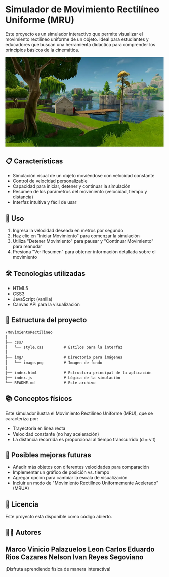 # Simulador de Movimiento Rectilíneo Uniforme (MRU)

Este proyecto es un simulador interactivo que permite visualizar el movimiento rectilíneo uniforme de un objeto. Ideal para estudiantes y educadores que buscan una herramienta didáctica para comprender los principios básicos de la cinemática.

![Simulador MRU](./img/image.png)

## 📋 Características

- Simulación visual de un objeto moviéndose con velocidad constante
- Control de velocidad personalizable
- Capacidad para iniciar, detener y continuar la simulación
- Resumen de los parámetros del movimiento (velocidad, tiempo y distancia)
- Interfaz intuitiva y fácil de usar

## 🚀 Uso

1. Ingresa la velocidad deseada en metros por segundo
2. Haz clic en "Iniciar Movimiento" para comenzar la simulación
3. Utiliza "Detener Movimiento" para pausar y "Continuar Movimiento" para reanudar
4. Presiona "Ver Resumen" para obtener información detallada sobre el movimiento

## 🛠️ Tecnologías utilizadas

- HTML5
- CSS3
- JavaScript (vanilla)
- Canvas API para la visualización

## 🔧 Estructura del proyecto

```
/MovimientoRectilineo
│
├── css/
│   └── style.css         # Estilos para la interfaz
│
├── img/                  # Directorio para imágenes
│   └── image.png         # Imagen de fondo
│
├── index.html            # Estructura principal de la aplicación
├── index.js              # Lógica de la simulación
└── README.md             # Este archivo
```

## 📚 Conceptos físicos

Este simulador ilustra el Movimiento Rectilíneo Uniforme (MRU), que se caracteriza por:

- Trayectoria en línea recta
- Velocidad constante (no hay aceleración)
- La distancia recorrida es proporcional al tiempo transcurrido (d = v·t)

## 🧩 Posibles mejoras futuras

- Añadir más objetos con diferentes velocidades para comparación
- Implementar un gráfico de posición vs. tiempo
- Agregar opción para cambiar la escala de visualización
- Incluir un modo de "Movimiento Rectilíneo Uniformemente Acelerado" (MRUA)

## 📝 Licencia

Este proyecto está disponible como código abierto.

## 👨‍💻 Autores

Marco Vinicio Palazuelos Leon
Carlos Eduardo Rios Cazares
Nelson Ivan Reyes Segoviano
---

¡Disfruta aprendiendo física de manera interactiva!